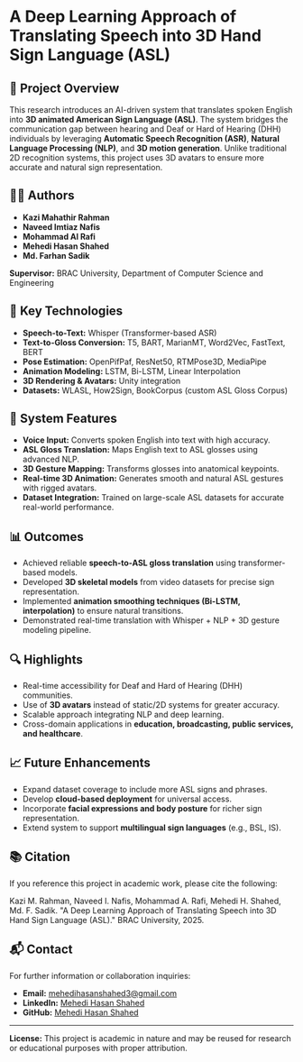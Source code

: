 # A Deep Learning Approach of Translating Speech into 3D Hand Sign Language (ASL)

## 📄 Project Overview

This research introduces an AI-driven system that translates spoken English into **3D animated American Sign Language (ASL)**. The system bridges the communication gap between hearing and Deaf or Hard of Hearing (DHH) individuals by leveraging **Automatic Speech Recognition (ASR)**, **Natural Language Processing (NLP)**, and **3D motion generation**. Unlike traditional 2D recognition systems, this project uses 3D avatars to ensure more accurate and natural sign representation.

## 👨‍🔬 Authors

* **Kazi Mahathir Rahman**
* **Naveed Imtiaz Nafis**
* **Mohammad Al Rafi**
* **Mehedi Hasan Shahed**
* **Md. Farhan Sadik**

**Supervisor:** BRAC University, Department of Computer Science and Engineering

## 🧠 Key Technologies

* **Speech-to-Text:** Whisper (Transformer-based ASR)
* **Text-to-Gloss Conversion:** T5, BART, MarianMT, Word2Vec, FastText, BERT
* **Pose Estimation:** OpenPifPaf, ResNet50, RTMPose3D, MediaPipe
* **Animation Modeling:** LSTM, Bi-LSTM, Linear Interpolation
* **3D Rendering & Avatars:** Unity integration
* **Datasets:** WLASL, How2Sign, BookCorpus (custom ASL Gloss Corpus)

## 🚀 System Features

* **Voice Input:** Converts spoken English into text with high accuracy.
* **ASL Gloss Translation:** Maps English text to ASL glosses using advanced NLP.
* **3D Gesture Mapping:** Transforms glosses into anatomical keypoints.
* **Real-time 3D Animation:** Generates smooth and natural ASL gestures with rigged avatars.
* **Dataset Integration:** Trained on large-scale ASL datasets for accurate real-world performance.

## 📊 Outcomes

* Achieved reliable **speech-to-ASL gloss translation** using transformer-based models.
* Developed **3D skeletal models** from video datasets for precise sign representation.
* Implemented **animation smoothing techniques (Bi-LSTM, interpolation)** to ensure natural transitions.
* Demonstrated real-time translation with Whisper + NLP + 3D gesture modeling pipeline.

## 🔍 Highlights

* Real-time accessibility for Deaf and Hard of Hearing (DHH) communities.
* Use of **3D avatars** instead of static/2D systems for greater accuracy.
* Scalable approach integrating NLP and deep learning.
* Cross-domain applications in **education, broadcasting, public services, and healthcare**.

## 📈 Future Enhancements

* Expand dataset coverage to include more ASL signs and phrases.
* Develop **cloud-based deployment** for universal access.
* Incorporate **facial expressions and body posture** for richer sign representation.
* Extend system to support **multilingual sign languages** (e.g., BSL, IS).

## 📚 Citation

If you reference this project in academic work, please cite the following:

Kazi M. Rahman, Naveed I. Nafis, Mohammad A. Rafi, Mehedi H. Shahed, Md. F. Sadik.
"A Deep Learning Approach of Translating Speech into 3D Hand Sign Language (ASL)."
BRAC University, 2025.

## 📬 Contact

For further information or collaboration inquiries:

* **Email:** [mehedihasanshahed3@gmail.com](mailto:mehedihasanshahed3@gmail.com)
* **LinkedIn:** [Mehedi Hasan Shahed](www.linkedin.com/in/mehedi-hasan-shahed-153404287)  
* **GitHub:** [Mehedi Hasan Shahed](https://github.com/MehediHasanShahed)

---

**License:** This project is academic in nature and may be reused for research or educational purposes with proper attribution.
